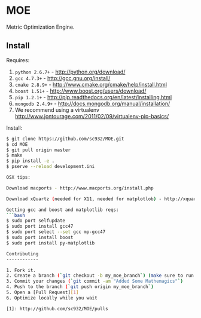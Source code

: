 MOE
===

Metric Optimization Engine.

Install
-------

Requires:

1. `python 2.6.7+` - http://python.org/download/
2. `gcc 4.7.3+` - http://gcc.gnu.org/install/
3. `cmake 2.8.9+` - http://www.cmake.org/cmake/help/install.html
4. `boost 1.51+` - http://www.boost.org/users/download/
5. `pip 1.2.1+` - http://pip.readthedocs.org/en/latest/installing.html
6. `mongodb 2.4.9+` - http://docs.mongodb.org/manual/installation/
7. We recommend using a virtualenv http://www.jontourage.com/2011/02/09/virtualenv-pip-basics/

Install:

```bash
$ git clone https://github.com/sc932/MOE.git
$ cd MOE
$ git pull origin master
$ make
$ pip install -e .
$ pserve --reload development.ini

OSX tips:

Download macports - http://www.macports.org/install.php

Download xQuartz (needed for X11, needed for matplotlob) - http://xquartz.macosforge.org/landing/

Getting gcc and boost and matplotlib reqs:
```bash
$ sudo port selfupdate
$ sudo port install gcc47
$ sudo port select --set gcc mp-gcc47
$ sudo port install boost
$ sudo port install py-matplotlib

Contributing
------------

1. Fork it.
2. Create a branch (`git checkout -b my_moe_branch`) (make sure to run `make test`)
3. Commit your changes (`git commit -am "Added Some Mathemagics"`)
4. Push to the branch (`git push origin my_moe_branch`)
5. Open a [Pull Request][1]
6. Optimize locally while you wait

[1]: http://github.com/sc932/MOE/pulls
